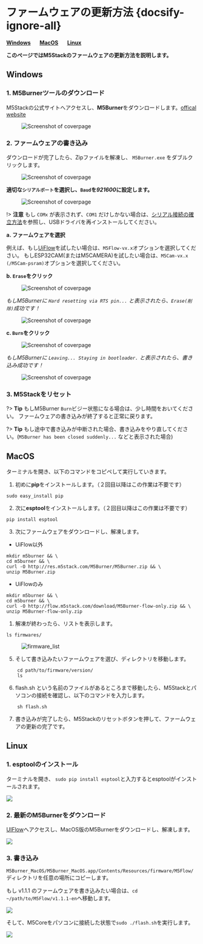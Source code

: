 # ファームウェアの更新方法 {docsify-ignore-all}

**[Windows](#Windows)**&nbsp;&nbsp;&nbsp;&nbsp;&nbsp;&nbsp;**[MacOS](#MacOS)**&nbsp;&nbsp;&nbsp;&nbsp;&nbsp;&nbsp;**[Linux](#Linux)**

**このページではM5Stackのファームウェアの更新方法を説明します。**

## Windows

### 1. M5Burnerツールのダウンロード

M5Stackの公式サイトへアクセスし、**M5Burner**をダウンロードします。[offical website](http://www.m5stack.com)

<figure class="thumbnails">
    <img src="assets/img/getting_started_pics/how_to_burn_firmware/download_M5Burner.png" alt="Screenshot of coverpage" title="Cover page">
</figure>

### 2. ファームウェアの書き込み

ダウンロードが完了したら、Zipファイルを解凍し、 `M5Burner.exe` をダブルクリックします。

<figure class="thumbnails">
    <img src="assets/img/getting_started_pics/how_to_burn_firmware/burn_firmware_01.png" alt="Screenshot of coverpage" title="Cover page">
</figure>

**適切な`シリアルポート`を選択し、`Baud`を*921600*に設定します。**

<figure class="thumbnails">
    <img src="assets/img/getting_started_pics/how_to_burn_firmware/burn_firmware_02.png" alt="Screenshot of coverpage" title="Cover page">
</figure>

!> **注意** もし `COMx` が表示されず、`COM1` だけしかない場合は、[シリアル接続の確立方法](ja/related_documents/establish_serial_connection)を参照し、USBドライバを再インストールしてください。

**a. ファームウェアを選択**

例えば、もし[UiFlow](http://flow.m5stack.com)を試したい場合は、`M5Flow-vx.x`オプションを選択してください。
もしESP32CAM(またはM5CAMERA)を試したい場合は、`M5Cam-vx.x (/M5Cam-psram)`オプションを選択してください。

**b. `Erase`をクリック**

<figure class="thumbnails">
    <img src="assets/img/getting_started_pics/how_to_burn_firmware/burn_firmware_06.png" alt="Screenshot of coverpage" title="Cover page">
</figure>

*もしM5Burnerに `Hard resetting via RTS pin...` と表示されたら、`Erase(削除)`成功です！*

<figure class="thumbnails">
    <img src="assets/img/getting_started_pics/how_to_burn_firmware/burn_firmware_04.png" alt="Screenshot of coverpage" title="Cover page">
</figure>

**c. `Burn`をクリック**

<figure class="thumbnails">
    <img src="assets/img/getting_started_pics/how_to_burn_firmware/burn_firmware_03.png" alt="Screenshot of coverpage" title="Cover page">
</figure>

*もしM5Burnerに `Leaving... Staying in bootloader.` と表示されたら、書き込み成功です！*

<figure class="thumbnails">
    <img src="assets/img/getting_started_pics/how_to_burn_firmware/burn_firmware_05.png" alt="Screenshot of coverpage" title="Cover page">
</figure>

### 3. M5Stackをリセット

?> **Tip**
もしM5Burner `Burn`ビジー状態になる場合は、少し時間をおいてください。 ファームウェアの書き込みが終了すると正常に戻ります。

?> **Tip** もし途中で書き込みが中断された場合、書き込みをやり直してください。(`M5Burner has been closed suddenly...` などと表示された場合)

## MacOS

ターミナルを開き、以下のコマンドをコピペして実行していきます。

1. 初めに**pip**をインストールします。（２回目以降はこの作業は不要です）

```shell
sudo easy_install pip
```

2. 次に**esptool**をインストールします。（２回目以降はこの作業は不要です）

```shell
pip install esptool
```

3. 次にファームウェアをダウンロードし、解凍します。

  - UiFlow以外
```shell
mkdir m5burner && \
cd m5burner && \
curl -O http://res.m5stack.com/M5Burner/M5Burner.zip && \
unzip M5Burner.zip
```

  - UiFlowのみ
```shell
mkdir m5burner && \
cd m5burner && \
curl -O http://flow.m5stack.com/download/M5Burner-flow-only.zip && \
unzip M5Burner-flow-only.zip
```

1. 解凍が終わったら、リストを表示します。

```shell
ls firmwares/
```

<figure class="thumbnails">
    <img src="assets/img/getting_started_pics/how_to_burn_firmware/mac_firmware_01.png" alt="firmware_list" title="firmware_list">
</figure>

5. そして書き込みたいファームウェアを選び、ディレクトリを移動します。

```shell
    cd path/to/firmware/version/
    ls
```

6. flash.sh という名前のファイルがあるところまで移動したら、M5Stackとパソコンの接続を確認し、以下のコマンドを入力します。

```shell
    sh flash.sh
```

7. 書き込みが完了したら、M5Stackのリセットボタンを押して、ファームウェアの更新の完了です。

## Linux

### 1. esptoolのインストール

ターミナルを開き、 `sudo pip install esptool`と入力するとesptoolがインストールされます。

<img src="assets/img/getting_started_pics/how_to_burn_firmware/burn_firmware_11.png">

### 2. 最新のM5Burnerをダウンロード

[UIFlow](http://www.m5stack.com)へアクセスし、MacOS版のM5Burnerをダウンロードし、解凍します。

<img src="assets/img/getting_started_pics/how_to_burn_firmware/burn_firmware_10.png">

### 3. 書き込み

`M5Burner_MacOS/M5Burner_MacOS.app/Contents/Resources/firmware/M5Flow/` ディレクトリを任意の場所にコピーします。

もし v1.1.1 のファームウェアを書き込みたい場合は、`cd ~/path/to/M5Flow/v1.1.1-en`へ移動します。

<img src="assets/img/getting_started_pics/how_to_burn_firmware/burn_firmware_13.png">

そして、M5Coreをパソコンに接続した状態で`sudo ./flash.sh`を実行します。

<img src="assets/img/getting_started_pics/how_to_burn_firmware/burn_firmware_12.png">